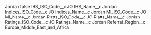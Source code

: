 <?xml version="1.0" encoding="UTF-8"?>
<CustomMetadata xmlns="http://soap.sforce.com/2006/04/metadata" xmlns:xsi="http://www.w3.org/2001/XMLSchema-instance" xmlns:xsd="http://www.w3.org/2001/XMLSchema">
    <label>Jordan</label>
    <protected>false</protected>
    <values>
        <field>IHS_ISO_Code__c</field>
        <value xsi:type="xsd:string">JO</value>
    </values>
    <values>
        <field>IHS_Name__c</field>
        <value xsi:type="xsd:string">Jordan</value>
    </values>
    <values>
        <field>Indices_ISO_Code__c</field>
        <value xsi:type="xsd:string">JO</value>
    </values>
    <values>
        <field>Indices_Name__c</field>
        <value xsi:type="xsd:string">Jordan</value>
    </values>
    <values>
        <field>MI_ISO_Code__c</field>
        <value xsi:type="xsd:string">JO</value>
    </values>
    <values>
        <field>MI_Name__c</field>
        <value xsi:type="xsd:string">Jordan</value>
    </values>
    <values>
        <field>Platts_ISO_Code__c</field>
        <value xsi:type="xsd:string">JO</value>
    </values>
    <values>
        <field>Platts_Name__c</field>
        <value xsi:type="xsd:string">Jordan</value>
    </values>
    <values>
        <field>Ratings_ISO_Code__c</field>
        <value xsi:type="xsd:string">JO</value>
    </values>
    <values>
        <field>Ratings_Name__c</field>
        <value xsi:type="xsd:string">Jordan</value>
    </values>
    <values>
        <field>Referral_Region__c</field>
        <value xsi:type="xsd:string">Europe_Middle_East_and_Africa</value>
    </values>
</CustomMetadata>
